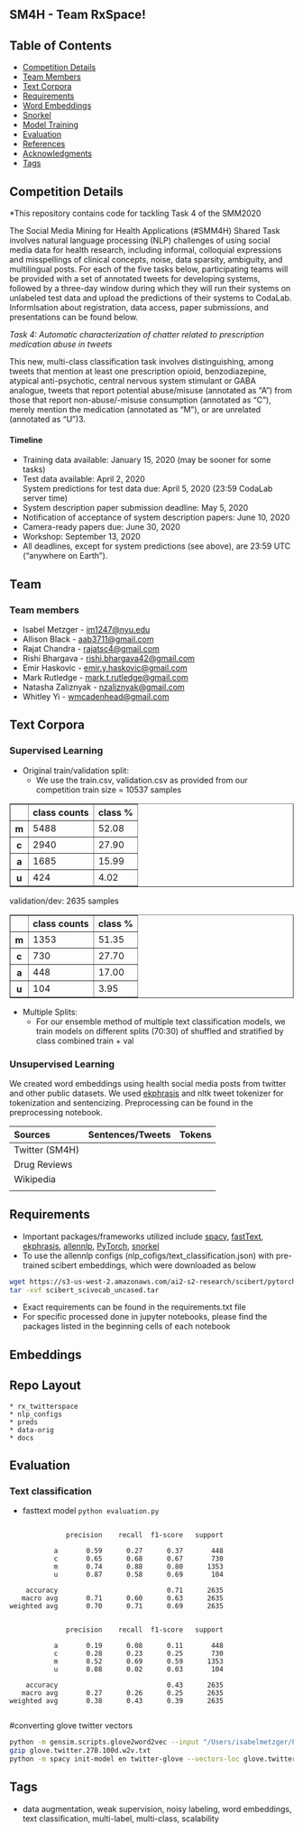## SM4H - Team **RxSpace**!


## Table of Contents
* [Competition Details](#competition-details)
* [Team Members](#team)
* [Text Corpora](#text-corpora)
* [Requirements](#requirements)
* [Word Embeddings](#embeddings)
* [Snorkel](#snorkel)
* [Model Training](#model-training)
* [Evaluation](#evaluation)
* [References](#references)
* [Acknowledgments](#acknowledgments)
* [Tags](#tags)

## Competition Details
*This repository contains code for tackling Task 4 of the SMM2020 

The Social Media Mining for Health Applications (#SMM4H) Shared Task involves natural language processing (NLP) challenges of using social media data for health research, including informal, colloquial expressions and misspellings of clinical concepts, noise, data sparsity, ambiguity, and multilingual posts. For each of the five tasks below, participating teams will be provided with a set of annotated tweets for developing systems, followed by a three-day window during which they will run their systems on unlabeled test data and upload the predictions of their systems to CodaLab. Informlsation about registration, data access, paper submissions, and presentations can be found below.
<br>

*Task 4: Automatic characterization of chatter related to prescription medication abuse in tweets* <br>

This new, multi-class classification task involves distinguishing, among tweets that mention at least one prescription opioid, benzodiazepine, atypical anti-psychotic, central nervous system stimulant or GABA analogue, tweets that report potential abuse/misuse (annotated as “A”) from those that report non-abuse/-misuse consumption (annotated as “C”), merely mention the medication (annotated as “M”), or are unrelated (annotated as “U”)3. <br>

#### Timeline
* Training data available: January 15, 2020 (may be sooner for some tasks) <br>
* Test data available: April 2, 2020 <br>
System predictions for test data due: April 5, 2020 (23:59 CodaLab server time) <br>
* System description paper submission deadline: May 5, 2020 <br>
* Notification of acceptance of system description papers: June 10, 2020 <br>
* Camera-ready papers due: June 30, 2020 <br>
* Workshop: September 13, 2020 <br>
* All deadlines, except for system predictions (see above), are 23:59 UTC (“anywhere on Earth”). <br>


## Team
### Team members
* Isabel Metzger - im1247@nyu.edu <br>
* Allison Black - aab3711@gmail.com <br>
* Rajat Chandra - rajatsc4@gmail.com <br>
* Rishi Bhargava - rishi.bhargava42@gmail.com <br>
* Emir Haskovic - emir.y.haskovic@gmail.com <br> 
* Mark Rutledge - mark.t.rutledge@gmail.com <br>
* Natasha Zaliznyak - nzaliznyak@gmail.com
* Whitley Yi - wmcadenhead@gmail.com <br>

## Text Corpora
### Supervised Learning
* Original train/validation split:
   * We use the train.csv, validation.csv as provided from our competition
    train size = 10537 samples

<div>
<style scoped>
    .dataframe tbody tr th:only-of-type {
        vertical-align: middle;
    }

    .dataframe tbody tr th {
        vertical-align: top;
    }

    .dataframe thead th {
        text-align: right;
    }
</style>
<table border="1" class="dataframe">
  <thead>
    <tr style="text-align: right;">
      <th></th>
      <th>class counts</th>
      <th>class %</th>
    </tr>
  </thead>
  <tbody>
    <tr>
      <th>m</th>
      <td>5488</td>
      <td>52.08</td>
    </tr>
    <tr>
      <th>c</th>
      <td>2940</td>
      <td>27.90</td>
    </tr>
    <tr>
      <th>a</th>
      <td>1685</td>
      <td>15.99</td>
    </tr>
    <tr>
      <th>u</th>
      <td>424</td>
      <td>4.02</td>
    </tr>
  </tbody>
</table>
</div>
    validation/dev: 2635 samples
<div>
<style scoped>
    .dataframe tbody tr th:only-of-type {
        vertical-align: middle;
    }

    .dataframe tbody tr th {
        vertical-align: top;
    }

    .dataframe thead th {
        text-align: right;
    }
</style>
<table border="1" class="dataframe">
  <thead>
    <tr style="text-align: right;">
      <th></th>
      <th>class counts</th>
      <th>class %</th>
    </tr>
  </thead>
  <tbody>
    <tr>
      <th>m</th>
      <td>1353</td>
      <td>51.35</td>
    </tr>
    <tr>
      <th>c</th>
      <td>730</td>
      <td>27.70</td>
    </tr>
    <tr>
      <th>a</th>
      <td>448</td>
      <td>17.00</td>
    </tr>
    <tr>
      <th>u</th>
      <td>104</td>
      <td>3.95</td>
    </tr>
  </tbody>
</table>
</div>

* Multiple Splits:
   * For our ensemble method of multiple text classification models, we train models on different splits (70:30) of shuffled and stratified by class combined train + val <br>
   
### Unsupervised Learning
We created word embeddings using health social media posts from twitter and other public datasets. We used [ekphrasis]( https://github.com/cbaziotis/ekphrasis) and nltk tweet tokenizer for tokenization and sentencizing. Preprocessing can be found in the preprocessing notebook.
 

| Sources  | Sentences/Tweets | Tokens |
| :------  | --------: | -----: |
| Twitter (SM4H) |  |  | 
| Drug Reviews| | |
|  Wikipedia |  |  | 
| | | |

## Requirements
* Important packages/frameworks utilized include [spacy](https://github.com/explosion/spaCy), [fastText](https://github.com/facebookresearch/fastText), [ekphrasis](https://github.com/cbaziotis/ekphrasis), [allennlp](https://github.com/allenai/allennlp), [PyTorch](https://github.com/pytorch/pytorch), [snorkel](https://github.com/snorkel-team/snorkel/)
* To use the allennlp configs (nlp_cofigs/text_classification.json) with pre-trained scibert embeddings, which were downloaded as below 
```bash
wget https://s3-us-west-2.amazonaws.com/ai2-s2-research/scibert/pytorch_models/scibert_scivocab_uncased.tar
tar -xvf scibert_scivocab_uncased.tar
```
* Exact requirements can be found in the requirements.txt file
* For specific processed done in jupyter notebooks, please find the packages listed in the beginning cells of each notebook

## Embeddings


## Repo Layout
```
* rx_twitterspace
* nlp_configs
* preds
* data-orig
* docs
```






## Evaluation

### Text classification
* fasttext model `python evaluation.py`
```

              precision    recall  f1-score   support

           a       0.59      0.27      0.37       448
           c       0.65      0.68      0.67       730
           m       0.74      0.88      0.80      1353
           u       0.87      0.58      0.69       104

    accuracy                           0.71      2635
   macro avg       0.71      0.60      0.63      2635
weighted avg       0.70      0.71      0.69      2635


              precision    recall  f1-score   support

           a       0.19      0.08      0.11       448
           c       0.28      0.23      0.25       730
           m       0.52      0.69      0.59      1353
           u       0.08      0.02      0.03       104

    accuracy                           0.43      2635
   macro avg       0.27      0.26      0.25      2635
weighted avg       0.38      0.43      0.39      2635


```
#converting glove twitter vectors

```bash
python -m gensim.scripts.glove2word2vec --input "/Users/isabelmetzger/PycharmProjects/glove-twitter/glove.twitter.27B.100d.txt" --output glove.twitter.27B.100d.w2v.txt
gzip glove.twitter.27B.100d.w2v.txt
python -m spacy init-model en twitter-glove --vectors-loc glove.twitter.27B.100d.w2v.txt.gz

```
## Tags
* data augmentation, weak supervision, noisy labeling, word embeddings, text classification, multi-label, multi-class, scalability